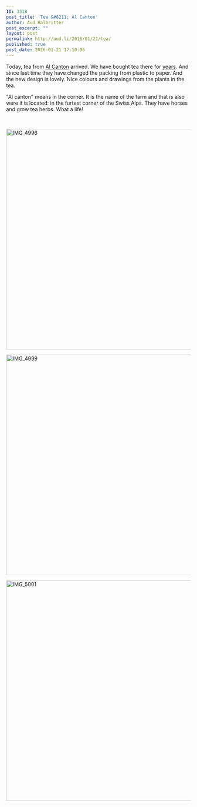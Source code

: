 ```yaml
---
ID: 3318
post_title: 'Tea &#8211; Al Canton'
author: Aud Halbritter
post_excerpt: ""
layout: post
permalink: http://aud.li/2016/01/21/tea/
published: true
post_date: 2016-01-21 17:10:06
---
```

Today, tea from <a href="http://www.al-canton.ch/">Al Canton</a> arrived. We have bought tea there for <a href="http://aud.li/2011/09/26/tea-time/">years</a>. And since last time they have changed the packing from plastic to paper. And the new design is lovely. Nice colours and drawings from the plants in the tea.

"Al canton" means in the corner. It is the name of the farm and that is also were it is located: in the furtest corner of the Swiss Alps. They have horses and grow tea herbs. What a life!

&nbsp;

<a href="http://aud.li/wp-content/uploads/2016/01/IMG_4996.jpg" rel="attachment wp-att-3319"><img class="alignnone size-large wp-image-3319" src="http://aud.li/wp-content/uploads/2016/01/IMG_4996-1024x683.jpg" alt="IMG_4996" width="900" height="600" /></a>

<a href="http://aud.li/wp-content/uploads/2016/01/IMG_4999.jpg" rel="attachment wp-att-3320"><img class="alignnone size-large wp-image-3320" src="http://aud.li/wp-content/uploads/2016/01/IMG_4999-1024x683.jpg" alt="IMG_4999" width="900" height="600" /></a>

<a href="http://aud.li/wp-content/uploads/2016/01/IMG_5001.jpg" rel="attachment wp-att-3321"><img class="alignnone size-large wp-image-3321" src="http://aud.li/wp-content/uploads/2016/01/IMG_5001-1024x683.jpg" alt="IMG_5001" width="900" height="600" /></a>